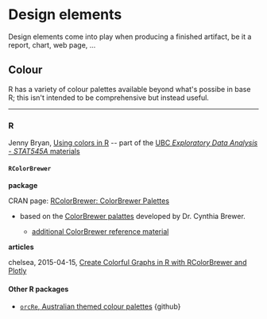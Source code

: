 # Design elements

Design elements come into play when producing a finished artifact, be it a report, chart, web page, ...


## Colour

R has a variety of colour palettes available beyond what's possibe in base R; this isn't intended to be comprehensive but instead useful.



---
### R

Jenny Bryan, [Using colors in R](https://www.stat.ubc.ca/~jenny/STAT545A/block14_colors.html) -- part of the [UBC _Exploratory Data Analysis - STAT545A_ materials](https://www.stat.ubc.ca/~jenny/STAT545A/#stat-545a-exploratory-data-analysis)



#### `RColorBrewer`

**package**

CRAN page: [RColorBrewer: ColorBrewer Palettes](https://cran.r-project.org/web/packages/RColorBrewer/index.html)

* based on the [ColorBrewer palattes](http://colorbrewer2.org/#type=sequential&scheme=BuGn&n=3) developed by Dr. Cynthia Brewer. 

  - [additional ColorBrewer reference material](http://www.personal.psu.edu/cab38/ColorBrewer/ColorBrewer_updates.html)


**articles**

chelsea, 2015-04-15, [Create Colorful Graphs in R with RColorBrewer and Plotly](https://moderndata.plot.ly/create-colorful-graphs-in-r-with-rcolorbrewer-and-plotly/)


#### Other R packages

* [`orcRe`, Australian themed colour palettes](https://github.com/ropenscilabs/ochRe) {github}


